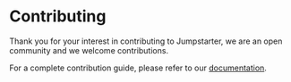 # Contributing

Thank you for your interest in contributing to Jumpstarter, we are an open
community and we welcome contributions.

For a complete contribution guide, please refer to our
[documentation](https://jumpstarter.dev/contributing/).
